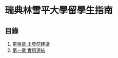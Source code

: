 # 瑞典林雪平大學留學生指南
## 目錄
1. [第零章 出發前建議](./docu/0.preparation.md)
2. [第一章 實用連結](./docu/1.useful-links.md)
